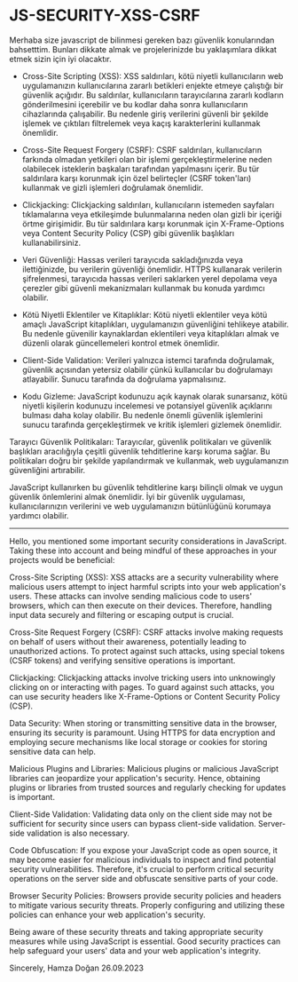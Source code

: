 # JS-SECURITY-XSS-CSRF

Merhaba size javascript de bilinmesi gereken bazı güvenlik konularından bahsetttim. Bunları dikkate almak ve projelerinizde bu yaklaşımlara dikkat etmek sizin için iyi olacaktır.

- Cross-Site Scripting (XSS): XSS saldırıları, kötü niyetli kullanıcıların web uygulamanızın kullanıcılarına zararlı betikleri enjekte etmeye çalıştığı bir güvenlik açığıdır. Bu saldırılar, kullanıcıların tarayıcılarına zararlı kodların gönderilmesini içerebilir ve bu kodlar daha sonra kullanıcıların cihazlarında çalışabilir. Bu nedenle giriş verilerini güvenli bir şekilde işlemek ve çıktıları filtrelemek veya kaçış karakterlerini kullanmak önemlidir.

- Cross-Site Request Forgery (CSRF): CSRF saldırıları, kullanıcıların farkında olmadan yetkileri olan bir işlemi gerçekleştirmelerine neden olabilecek isteklerin başkaları tarafından yapılmasını içerir. Bu tür saldırılara karşı korunmak için özel belirteçler (CSRF token'ları) kullanmak ve gizli işlemleri doğrulamak önemlidir.

- Clickjacking: Clickjacking saldırıları, kullanıcıların istemeden sayfaları tıklamalarına veya etkileşimde bulunmalarına neden olan gizli bir içeriği örtme girişimidir. Bu tür saldırılara karşı korunmak için X-Frame-Options veya Content Security Policy (CSP) gibi güvenlik başlıkları kullanabilirsiniz.

- Veri Güvenliği: Hassas verileri tarayıcıda sakladığınızda veya ilettiğinizde, bu verilerin güvenliği önemlidir. HTTPS kullanarak verilerin şifrelenmesi, tarayıcıda hassas verileri saklarken yerel depolama veya çerezler gibi güvenli mekanizmaları kullanmak bu konuda yardımcı olabilir.

- Kötü Niyetli Eklentiler ve Kitaplıklar: Kötü niyetli eklentiler veya kötü amaçlı JavaScript kitaplıkları, uygulamanızın güvenliğini tehlikeye atabilir. Bu nedenle güvenilir kaynaklardan eklentileri veya kitaplıkları almak ve düzenli olarak güncellemeleri kontrol etmek önemlidir.

- Client-Side Validation: Verileri yalnızca istemci tarafında doğrulamak, güvenlik açısından yetersiz olabilir çünkü kullanıcılar bu doğrulamayı atlayabilir. Sunucu tarafında da doğrulama yapmalısınız.

- Kodu Gizleme: JavaScript kodunuzu açık kaynak olarak sunarsanız, kötü niyetli kişilerin kodunuzu incelemesi ve potansiyel güvenlik açıklarını bulması daha kolay olabilir. Bu nedenle önemli güvenlik işlemlerini sunucu tarafında gerçekleştirmek ve kritik işlemleri gizlemek önemlidir.

Tarayıcı Güvenlik Politikaları: Tarayıcılar, güvenlik politikaları ve güvenlik başlıkları aracılığıyla çeşitli güvenlik tehditlerine karşı koruma sağlar. Bu politikaları doğru bir şekilde yapılandırmak ve kullanmak, web uygulamanızın güvenliğini artırabilir.

JavaScript kullanırken bu güvenlik tehditlerine karşı bilinçli olmak ve uygun güvenlik önlemlerini almak önemlidir. İyi bir güvenlik uygulaması, kullanıcılarınızın verilerini ve web uygulamanızın bütünlüğünü korumaya yardımcı olabilir.

---------------------------------------------------------------------------------------------------------------

Hello, you mentioned some important security considerations in JavaScript. Taking these into account and being mindful of these approaches in your projects would be beneficial:

Cross-Site Scripting (XSS): XSS attacks are a security vulnerability where malicious users attempt to inject harmful scripts into your web application's users. These attacks can involve sending malicious code to users' browsers, which can then execute on their devices. Therefore, handling input data securely and filtering or escaping output is crucial.

Cross-Site Request Forgery (CSRF): CSRF attacks involve making requests on behalf of users without their awareness, potentially leading to unauthorized actions. To protect against such attacks, using special tokens (CSRF tokens) and verifying sensitive operations is important.

Clickjacking: Clickjacking attacks involve tricking users into unknowingly clicking on or interacting with pages. To guard against such attacks, you can use security headers like X-Frame-Options or Content Security Policy (CSP).

Data Security: When storing or transmitting sensitive data in the browser, ensuring its security is paramount. Using HTTPS for data encryption and employing secure mechanisms like local storage or cookies for storing sensitive data can help.

Malicious Plugins and Libraries: Malicious plugins or malicious JavaScript libraries can jeopardize your application's security. Hence, obtaining plugins or libraries from trusted sources and regularly checking for updates is important.

Client-Side Validation: Validating data only on the client side may not be sufficient for security since users can bypass client-side validation. Server-side validation is also necessary.

Code Obfuscation: If you expose your JavaScript code as open source, it may become easier for malicious individuals to inspect and find potential security vulnerabilities. Therefore, it's crucial to perform critical security operations on the server side and obfuscate sensitive parts of your code.

Browser Security Policies: Browsers provide security policies and headers to mitigate various security threats. Properly configuring and utilizing these policies can enhance your web application's security.

Being aware of these security threats and taking appropriate security measures while using JavaScript is essential. Good security practices can help safeguard your users' data and your web application's integrity.

Sincerely,
Hamza Doğan
26.09.2023
